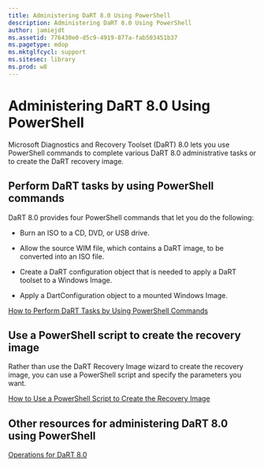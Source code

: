 ```yaml
---
title: Administering DaRT 8.0 Using PowerShell
description: Administering DaRT 8.0 Using PowerShell
author: jamiejdt
ms.assetid: 776430e0-d5c9-4919-877a-fab503451b37
ms.pagetype: mdop
ms.mktglfcycl: support
ms.sitesec: library
ms.prod: w8
---
```



# Administering DaRT 8.0 Using PowerShell


Microsoft Diagnostics and Recovery Toolset (DaRT) 8.0 lets you use PowerShell commands to complete various DaRT 8.0 administrative tasks or to create the DaRT recovery image.

## Perform DaRT tasks by using PowerShell commands


DaRT 8.0 provides four PowerShell commands that let you do the following:

-   Burn an ISO to a CD, DVD, or USB drive.

-   Allow the source WIM file, which contains a DaRT image, to be converted into an ISO file.

-   Create a DaRT configuration object that is needed to apply a DaRT toolset to a Windows Image.

-   Apply a DartConfiguration object to a mounted Windows Image.

[How to Perform DaRT Tasks by Using PowerShell Commands](how-to-perform-dart-tasks-by-using-powershell-commands-dart-8.md)

## Use a PowerShell script to create the recovery image


Rather than use the DaRT Recovery Image wizard to create the recovery image, you can use a PowerShell script and specify the parameters you want.

[How to Use a PowerShell Script to Create the Recovery Image](how-to-use-a-powershell-script-to-create-the-recovery-image-dart-8.md)

## Other resources for administering DaRT 8.0 using PowerShell


[Operations for DaRT 8.0](operations-for-dart-80-dart-8.md)

 

 





